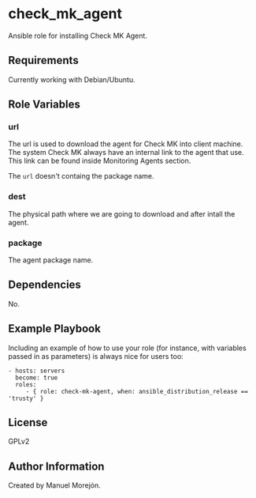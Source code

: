 check_mk_agent
=========

Ansible role for installing Check MK Agent.

Requirements
------------

Currently working with Debian/Ubuntu.

Role Variables
--------------

### url

The url is used to download the agent for Check MK into client machine. The system Check MK always have an internal link to the agent that use. This link can be found inside Monitoring Agents section.

The `url` doesn't containg the package name.

### dest

The physical path where we are going to download and after intall the agent.

### package

The agent package name.

Dependencies
------------

No.

Example Playbook
----------------

Including an example of how to use your role (for instance, with variables passed in as parameters) is always nice for users too:

    - hosts: servers
      become: true
      roles:
         - { role: check-mk-agent, when: ansible_distribution_release == 'trusty' }

License
-------

GPLv2

Author Information
------------------

Created by Manuel Morejón.